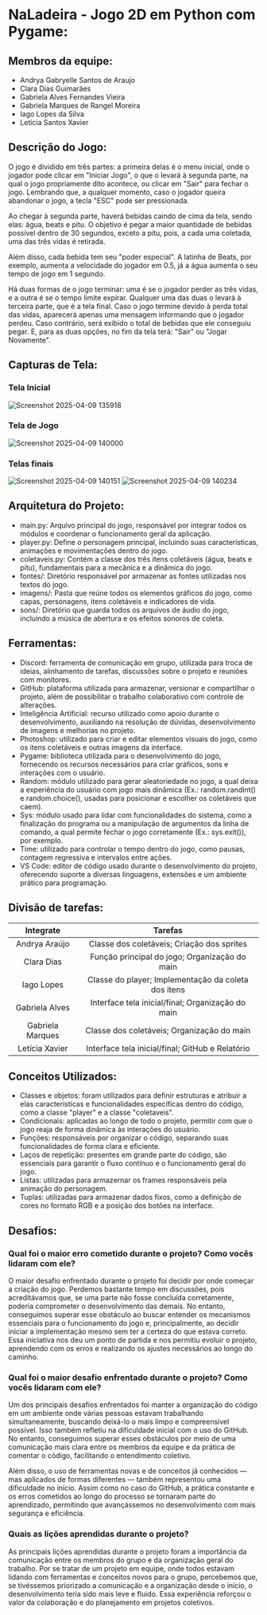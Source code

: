 # NaLadeira - Jogo 2D em Python com Pygame: 

## Membros da equipe:
- Andrya Gabryelle Santos de Araujo
- Clara Dias Guimarães
- Gabriela Alves Fernandes Vieira
- Gabriela Marques de Rangel Moreira
- Iago Lopes da Silva
- Leticia Santos Xavier






## Descrição do Jogo:
O jogo é dividido em três partes: a primeira delas é o menu inicial, onde o jogador pode clicar em "Iniciar Jogo", o que o levará à segunda parte, na qual o jogo propriamente dito acontece, ou clicar em "Sair" para fechar o jogo. Lembrando que, a qualquer momento, caso o jogador queira abandonar o jogo, a tecla "ESC" pode ser pressionada.

Ao chegar à segunda parte, haverá bebidas caindo de cima da tela, sendo elas: água, beats e pitu. O objetivo é pegar a maior quantidade de bebidas possível dentro de 30 segundos, exceto a pitu, pois, a cada uma coletada, uma das três vidas é retirada.

Além disso, cada bebida tem seu "poder especial". A latinha de Beats, por exemplo, aumenta a velocidade do jogador em 0.5, já a água aumenta o seu tempo de jogo em 1 segundo.

Há duas formas de o jogo terminar: uma é se o jogador perder as três vidas, e a outra é se o tempo limite expirar. Qualquer uma das duas o levará à terceira parte, que é a tela final. Caso o jogo termine devido à perda total das vidas, aparecerá apenas uma mensagem informando que o jogador perdeu. Caso contrário, será exibido o total de bebidas que ele conseguiu pegar. E, para as duas opções, no fim da tela terá: "Sair" ou "Jogar Novamente". 

## Capturas de Tela:
### Tela Inicial
![Screenshot 2025-04-09 135918](https://github.com/user-attachments/assets/0542799a-f2dd-4c15-bd20-ad99e8c746fc)
### Tela de Jogo
![Screenshot 2025-04-09 140000](https://github.com/user-attachments/assets/de116bd5-132d-496a-8ca0-1fe85509ee98)
### Telas finais
![Screenshot 2025-04-09 140151](https://github.com/user-attachments/assets/10d6f05a-44f9-46e3-9f12-4c64ec7be804)
![Screenshot 2025-04-09 140234](https://github.com/user-attachments/assets/1c43c99e-923c-4907-b3b8-5f58f15bb4c8)

## Arquitetura do Projeto:
- main.py: Arquivo principal do jogo, responsável por integrar todos os módulos e coordenar o funcionamento geral da aplicação.
- player.py: Define o personagem principal, incluindo suas características, animações e movimentações dentro do jogo.
- coletaveis.py: Contém a classe dos três itens coletáveis (água, beats e pitu), fundamentais para a mecânica e a dinâmica do jogo.
- fontes/: Diretório responsável por armazenar as fontes utilizadas nos textos do jogo.
- imagens/: Pasta que reúne todos os elementos gráficos do jogo, como capas, personagens, itens coletáveis e indicadores de vida.
- sons/: Diretório que guarda todos os arquivos de áudio do jogo, incluindo a música de abertura e os efeitos sonoros de coleta.
  
## Ferramentas: 
- Discord: ferramenta de comunicação em grupo, utilizada para troca de ideias, alinhamento de tarefas, discussões sobre o projeto e reuniões com monitores.
- GitHub: plataforma utilizada para armazenar, versionar e compartilhar o projeto, além de possibilitar o trabalho colaborativo com controle de alterações.
- Inteligência Artificial: recurso utilizado como apoio durante o desenvolvimento, auxiliando na resolução de dúvidas, desenvolvimento de imagens e melhorias no projeto.
- Photoshop: utilizado para criar e editar elementos visuais do jogo, como os itens coletáveis e outras imagens da interface.
- Pygame: biblioteca utilizada para o desenvolvimento do jogo, fornecendo os recursos necessários para criar gráficos, sons e interações com o usuário.
- Random: módulo utilizado para gerar aleatoriedade no jogo, a qual deixa a experiência do usuário com jogo mais dinâmica (Ex.: random.randint() e random.choice(), usadas para posicionar e escolher os coletáveis que caem).
- Sys: módulo usado para lidar com funcionalidades do sistema, como a finalização do programa ou a manipulação de argumentos da linha de comando, a qual permite fechar o jogo corretamente (Ex.: sys.exit()), por exemplo.
- Time: utilizado para controlar o tempo dentro do jogo, como pausas, contagem regressiva e intervalos entre ações.
- VS Code: editor de código usado durante o desenvolvimento do projeto, oferecendo suporte a diversas linguagens, extensões e um ambiente prático para programação.

## Divisão de tarefas:
| **Integrate** | **Tarefas** |
| :---: | :--: |
| Andrya Araújo | Classe dos coletáveis; Criação dos sprites  |
| Clara Dias | Função principal do jogo; Organização do main |
| Iago Lopes | Classe do player; Implementação da coleta dos itens |
| Gabriela Alves | Interface tela inicial/final; Organização do main |
| Gabriela Marques | Classe dos coletáveis; Organização do main |
| Letícia Xavier | Interface tela inicial/final; GitHub e Relatório |

## Conceitos Utilizados:
- Classes e objetos: foram utilizados para definir estruturas e atribuir a elas características e funcionalidades específicas dentro do código, como a classe "player" e a classe "coletaveis".
- Condicionais: aplicadas ao longo de todo o projeto, permitir com que o jogo reaja de forma dinâmica às interações do usuário.
- Funções: responsáveis por organizar o código, separando suas funcionalidades de forma clara e eficiente.
- Laços de repetição: presentes em grande parte do código, são essenciais para garantir o fluxo contínuo e o funcionamento geral do jogo.
- Listas: utilizadas para armazernar os frames responsáveis pela animação do personagem.
- Tuplas: utilizadas para armazenar dados fixos, como a definição de cores no formato RGB e a posição dos botões na interface.

## Desafios:
### Qual foi o maior erro cometido durante o projeto? Como vocês lidaram com ele?
O maior desafio enfrentado durante o projeto foi decidir por onde começar a criação do jogo. Perdemos bastante tempo em discussões, pois acreditávamos que, se uma parte não fosse concluída corretamente, poderia comprometer o desenvolvimento das demais. No entanto, conseguimos superar esse obstáculo ao buscar entender os mecanismos essenciais para o funcionamento do jogo e, principalmente, ao decidir iniciar a implementação mesmo sem ter a certeza do que estava correto. Essa iniciativa nos deu um ponto de partida e nos permitiu evoluir o projeto, aprendendo com os erros e realizando os ajustes necessários ao longo do caminho.
### Qual foi o maior desafio enfrentado durante o projeto? Como vocês lidaram com ele?
Um dos principais desafios enfrentados foi manter a organização do código em um ambiente onde várias pessoas estavam trabalhando simultaneamente, buscando deixá-lo o mais limpo e compreensível possível. Isso também refletiu na dificuldade inicial com o uso do GitHub. No entanto, conseguimos superar esses obstáculos por meio de uma comunicação mais clara entre os membros da equipe e da prática de comentar o código, facilitando o entendimento coletivo.

Além disso, o uso de ferramentas novas e de conceitos já conhecidos — mas aplicados de formas diferentes — também representou uma dificuldade no início. Assim como no caso do GitHub, a prática constante e os erros cometidos ao longo do processo se tornaram parte do aprendizado, permitindo que avançássemos no desenvolvimento com mais segurança e eficiência.
### Quais as lições aprendidas durante o projeto?
As principais lições aprendidas durante o projeto foram a importância da comunicação entre os membros do grupo e da organização geral do trabalho. Por se tratar de um projeto em equipe, onde todos estavam lidando com ferramentas e conceitos novos para o grupo, percebemos que, se tivéssemos priorizado a comunicação e a organização desde o início, o desenvolvimento teria sido mais leve e fluido. Essa experiência reforçou o valor da colaboração e do planejamento em projetos coletivos.






